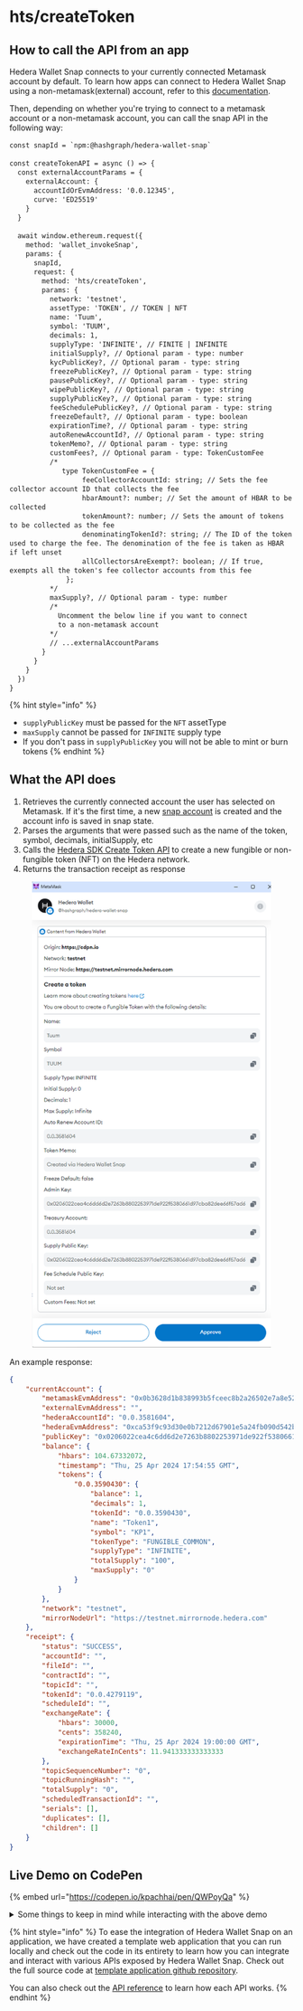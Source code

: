 # hts/createToken

## How to call the API from an app

Hedera Wallet Snap connects to your currently connected Metamask account by default. To learn how apps can connect to Hedera Wallet Snap using a non-metamask(external) account, refer to this [documentation](../#connecting-to-a-non-metamask-external-account).&#x20;

Then, depending on whether you're trying to connect to a metamask account or a non-metamask account, you can call the snap API in the following way:

```tsx
const snapId = `npm:@hashgraph/hedera-wallet-snap`

const createTokenAPI = async () => {
  const externalAccountParams = {
    externalAccount: {
      accountIdOrEvmAddress: '0.0.12345',
      curve: 'ED25519'
    }
  }

  await window.ethereum.request({
    method: 'wallet_invokeSnap',
    params: {
      snapId,
      request: {
        method: 'hts/createToken',
        params: {
          network: 'testnet',
          assetType: 'TOKEN', // TOKEN | NFT
          name: 'Tuum',
          symbol: 'TUUM',
          decimals: 1,
          supplyType: 'INFINITE', // FINITE | INFINITE
          initialSupply?, // Optional param - type: number
          kycPublicKey?, // Optional param - type: string
          freezePublicKey?, // Optional param - type: string
          pausePublicKey?, // Optional param - type: string
          wipePublicKey?, // Optional param - type: string
          supplyPublicKey?, // Optional param - type: string
          feeSchedulePublicKey?, // Optional param - type: string
          freezeDefault?, // Optional param - type: boolean
          expirationTime?, // Optional param - type: string
          autoRenewAccountId?, // Optional param - type: string
          tokenMemo?, // Optional param - type: string
          customFees?, // Optional param - type: TokenCustomFee
          /*
             type TokenCustomFee = {
                  feeCollectorAccountId: string; // Sets the fee collector account ID that collects the fee
                  hbarAmount?: number; // Set the amount of HBAR to be collected
                  tokenAmount?: number; // Sets the amount of tokens to be collected as the fee
                  denominatingTokenId?: string; // The ID of the token used to charge the fee. The denomination of the fee is taken as HBAR if left unset
                  allCollectorsAreExempt?: boolean; // If true, exempts all the token's fee collector accounts from this fee
              };
          */
          maxSupply?, // Optional param - type: number
          /* 
            Uncomment the below line if you want to connect 
            to a non-metamask account
          */
          // ...externalAccountParams
        }
      }
    }
  })
}
```

{% hint style="info" %}
* `supplyPublicKey` must be passed for the `NFT` assetType
* `maxSupply` cannot be passed for `INFINITE` supply type
* If you don't pass in `supplyPublicKey` you will not be able to mint or burn tokens
{% endhint %}

## What the API does

1. Retrieves the currently connected account the user has selected on Metamask. If it's the first time, a new [snap account](../../snap-account.md) is created and the account info is saved in snap state.
2. Parses the arguments that were passed such as the name of the token, symbol, decimals, initialSupply, etc
3. Calls the [Hedera SDK Create Token API](https://docs.hedera.com/hedera/sdks-and-apis/sdks/token-service/define-a-token) to create a new fungible or non-fungible token (NFT) on the Hedera network.
4. Returns the transaction receipt as response



<figure><img src="../../../.gitbook/assets/Untitled (10).png" alt=""><figcaption></figcaption></figure>

An example response:

```json
{
    "currentAccount": {
        "metamaskEvmAddress": "0x0b3628d1b838993b5fceec8b2a26502e7a8e5241",
        "externalEvmAddress": "",
        "hederaAccountId": "0.0.3581604",
        "hederaEvmAddress": "0xca53f9c93d30e0b7212d67901e5a24fb090d542b",
        "publicKey": "0x0206022cea4c6dd6d2e7263b8802253971de922f5380661d97cba82dee66f57ad6",
        "balance": {
            "hbars": 104.67332072,
            "timestamp": "Thu, 25 Apr 2024 17:54:55 GMT",
            "tokens": {
                "0.0.3590430": {
                    "balance": 1,
                    "decimals": 1,
                    "tokenId": "0.0.3590430",
                    "name": "Token1",
                    "symbol": "KP1",
                    "tokenType": "FUNGIBLE_COMMON",
                    "supplyType": "INFINITE",
                    "totalSupply": "100",
                    "maxSupply": "0"
                }
            }
        },
        "network": "testnet",
        "mirrorNodeUrl": "https://testnet.mirrornode.hedera.com"
    },
    "receipt": {
        "status": "SUCCESS",
        "accountId": "",
        "fileId": "",
        "contractId": "",
        "topicId": "",
        "tokenId": "0.0.4279119",
        "scheduleId": "",
        "exchangeRate": {
            "hbars": 30000,
            "cents": 358240,
            "expirationTime": "Thu, 25 Apr 2024 19:00:00 GMT",
            "exchangeRateInCents": 11.941333333333333
        },
        "topicSequenceNumber": "0",
        "topicRunningHash": "",
        "totalSupply": "0",
        "scheduledTransactionId": "",
        "serials": [],
        "duplicates": [],
        "children": []
    }
}
```

## Live Demo on CodePen



{% embed url="https://codepen.io/kpachhai/pen/QWPoyQa" %}

<details>

<summary>Some things to keep in mind while interacting with the above demo</summary>

* If you're getting any errors with the live demo, make sure you go through the [FAQs](../../../basics/faqs.md) section to learn about what you may be missing. You need to install [Metamask](https://metamask.io/) in your browser for the live demo to work

</details>

{% hint style="info" %}
To ease the integration of Hedera Wallet Snap on an application, we have created a template web application that you can run locally and check out the code in its entirety to learn how you can integrate and interact with various APIs exposed by Hedera Wallet Snap. Check out the full source code at [template application github repository](https://github.com/hashgraph/hedera-metamask-snaps/tree/main/packages/hedera-wallet-snap/packages/site).

You can also check out the [API reference](../) to learn how each API works.
{% endhint %}
